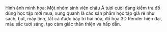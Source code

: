 Hình ảnh minh họa: Một nhóm sinh viên châu Á tươi cười đang kiểm tra đồ dùng học tập mới mua, xung quanh là các sản phẩm học tập giá rẻ như sách, bút, máy tính, tất cả được bày trí hài hòa, đồ họa 3D Render hiện đại, màu sắc tươi sáng, tạo cảm giác thân thiện và hấp dẫn.